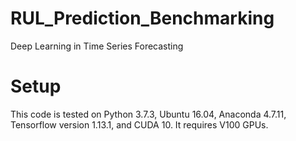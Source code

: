 # RUL_Prediction_Benchmarking
Deep Learning in Time Series Forecasting



# Setup

This code is tested on Python 3.7.3, Ubuntu 16.04, Anaconda 4.7.11, Tensorflow version 1.13.1, and CUDA 10. It requires V100 GPUs.


